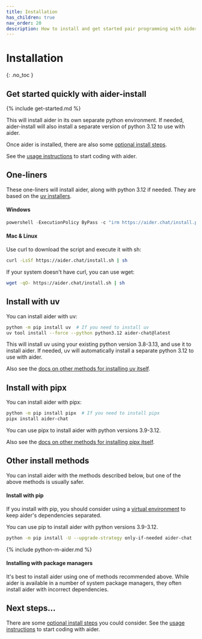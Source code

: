 ```yaml
---
title: Installation
has_children: true
nav_order: 20
description: How to install and get started pair programming with aider.
---
```


# Installation
{: .no_toc }


## Get started quickly with aider-install

{% include get-started.md %}

This will install aider in its own separate python environment.
If needed, 
aider-install will also install a separate version of python 3.12 to use with aider.

Once aider is installed,
there are also some [optional install steps](/docs/install/optional.html).

See the [usage instructions](https://aider.chat/docs/usage.html) to start coding with aider.

## One-liners

These one-liners will install aider, along with python 3.12 if needed.
They are based on the 
[uv installers](https://docs.astral.sh/uv/getting-started/installation/).

#### Windows

```powershell
powershell -ExecutionPolicy ByPass -c "irm https://aider.chat/install.ps1 | iex"
```

#### Mac & Linux

Use curl to download the script and execute it with sh:

```bash
curl -LsSf https://aider.chat/install.sh | sh
```

If your system doesn't have curl, you can use wget:

```bash
wget -qO- https://aider.chat/install.sh | sh
```


## Install with uv

You can install aider with uv:

```bash
python -m pip install uv  # If you need to install uv
uv tool install --force --python python3.12 aider-chat@latest
```

This will install uv using your existing python version 3.8-3.13,
and use it to install aider.
If needed, 
uv will automatically install a separate python 3.12 to use with aider.

Also see the
[docs on other methods for installing uv itself](https://docs.astral.sh/uv/getting-started/installation/).

## Install with pipx

You can install aider with pipx:

```bash
python -m pip install pipx  # If you need to install pipx
pipx install aider-chat
```

You can use pipx to install aider with python versions 3.9-3.12.

Also see the
[docs on other methods for installing pipx itself](https://pipx.pypa.io/stable/installation/).

## Other install methods

You can install aider with the methods described below, but one of the above
methods is usually safer.

#### Install with pip

If you install with pip, you should consider
using a 
[virtual environment](https://docs.python.org/3/library/venv.html)
to keep aider's dependencies separated.


You can use pip to install aider with python versions 3.9-3.12.

```bash
python -m pip install -U --upgrade-strategy only-if-needed aider-chat
```

{% include python-m-aider.md %}

#### Installing with package managers

It's best to install aider using one of methods
recommended above.
While aider is available in a number of system package managers,
they often install aider with incorrect dependencies.

## Next steps...

There are some [optional install steps](/docs/install/optional.html) you could consider.
See the [usage instructions](https://aider.chat/docs/usage.html) to start coding with aider.

